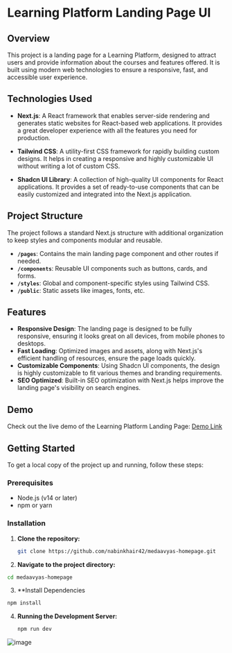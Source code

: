 # Learning Platform Landing Page UI

## Overview

This project is a landing page for a Learning Platform, designed to attract users and provide information about the courses and features offered. It is built using modern web technologies to ensure a responsive, fast, and accessible user experience.

## Technologies Used

- **Next.js**: A React framework that enables server-side rendering and generates static websites for React-based web applications. It provides a great developer experience with all the features you need for production.
  
- **Tailwind CSS**: A utility-first CSS framework for rapidly building custom designs. It helps in creating a responsive and highly customizable UI without writing a lot of custom CSS.
  
- **Shadcn UI Library**: A collection of high-quality UI components for React applications. It provides a set of ready-to-use components that can be easily customized and integrated into the Next.js application.

## Project Structure

The project follows a standard Next.js structure with additional organization to keep styles and components modular and reusable.

- **`/pages`**: Contains the main landing page component and other routes if needed.
- **`/components`**: Reusable UI components such as buttons, cards, and forms.
- **`/styles`**: Global and component-specific styles using Tailwind CSS.
- **`/public`**: Static assets like images, fonts, etc.

## Features

- **Responsive Design**: The landing page is designed to be fully responsive, ensuring it looks great on all devices, from mobile phones to desktops.
- **Fast Loading**: Optimized images and assets, along with Next.js's efficient handling of resources, ensure the page loads quickly.
- **Customizable Components**: Using Shadcn UI components, the design is highly customizable to fit various themes and branding requirements.
- **SEO Optimized**: Built-in SEO optimization with Next.js helps improve the landing page's visibility on search engines.

## Demo

Check out the live demo of the Learning Platform Landing Page: [Demo Link](https://medaavyas-homepage.vercel.app/)

## Getting Started

To get a local copy of the project up and running, follow these steps:

### Prerequisites

- Node.js (v14 or later)
- npm or yarn

### Installation

1. **Clone the repository:**
   ```bash
   git clone https://github.com/nabinkhair42/medaavyas-homepage.git
2. **Navigate to the project directory:**
```bash
cd medaavyas-homepage
```
3. **Install Dependencies
```bash
npm install
```
4. **Running the Development Server:**
   ```bash
   npm run dev
   ```
![image](https://github.com/user-attachments/assets/ca821001-e01d-4b97-b7a5-55f398ecdcac)
